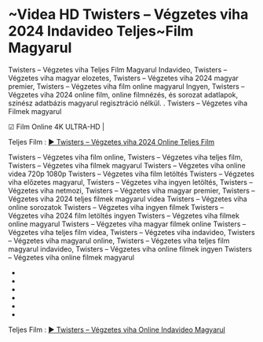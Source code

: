 # ~Videa HD Twisters – Végzetes viha 2024 Indavideo Teljes~Film Magyarul
Twisters – Végzetes viha Teljes Film Magyarul Indavideo, Twisters – Végzetes viha magyar elozetes, Twisters – Végzetes viha 2024 magyar premier, Twisters – Végzetes viha film online magyarul Ingyen, Twisters – Végzetes viha 2024 online film, online filmnézés, és sorozat adatlapok, színész adatbázis magyarul regisztráció nélkül.
.
Twisters – Végzetes viha Filmek magyarul

☑ Film Online 4K ULTRA-HD | 

Teljes Film : [▶️ Twisters – Végzetes viha 2024 Online Teljes Film](https://t.co/M3hTaq2gFG)



Twisters – Végzetes viha film online,
Twisters – Végzetes viha teljes film,
Twisters – Végzetes viha filmek magyarul
Twisters – Végzetes viha online videa 720p 1080p
Twisters – Végzetes viha film letöltés
Twisters – Végzetes viha előzetes magyarul,
Twisters – Végzetes viha ingyen letöltés,
Twisters – Végzetes viha netmozi,
Twisters – Végzetes viha magyar premier,
Twisters – Végzetes viha 2024 teljes filmek magyarul videa
Twisters – Végzetes viha online sorozatok
Twisters – Végzetes viha ingyen filmek
Twisters – Végzetes viha 2024 film letöltés ingyen
Twisters – Végzetes viha filmek online magyarul
Twisters – Végzetes viha magyar filmek online
Twisters – Végzetes viha teljes film videa,
Twisters – Végzetes viha indavideo,
Twisters – Végzetes viha magyarul online,
Twisters – Végzetes viha teljes film magyarul indavideo,
Twisters – Végzetes viha online filmek ingyen
Twisters – Végzetes viha online filmek magyarul




-






-






-





-






-






-




Teljes Film : [▶️ Twisters – Végzetes viha Online Indavideo Magyarul](https://t.co/M3hTaq2gFG)
